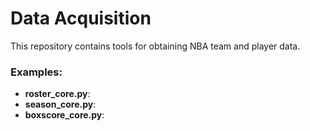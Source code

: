 # Data Acquisition

This repository contains tools for obtaining NBA team and player data.

### Examples:

+ **roster_core.py**: 
+ **season_core.py**: 
+ **boxscore_core.py**:

